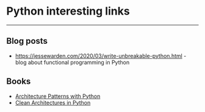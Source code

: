 # Python interesting links

---

## Blog posts

- https://jessewarden.com/2020/03/write-unbreakable-python.html - blog about functional programming in Python

## Books

- [Architecture Patterns with Python](https://learning.oreilly.com/library/view/architecture-patterns-with/9781492052197/)
- [Clean Architectures in Python](https://leanpub.com/clean-architectures-in-python)

